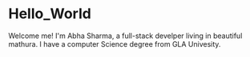 # Hello_World
Welcome me!
I'm Abha Sharma, a full-stack develper living in beautiful mathura.
I have a computer Science degree from GLA Univesity.
